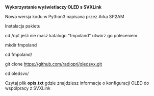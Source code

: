 **Wykorzystanie wyświetlaczy OLED s SVXLink**

Nowa wersja kodu w Python3 napisana przez Arka SP2AM

Instalacja pakietu

cd /opt
jeśli nie masz katalogu "fmpoland" utwórz go poleceniem

mkdir fmpoland

cd fmpoland/

git clone https://github.com/radioprj/oledsvx.git

cd oledsvx/

Czytaj plik **opis.txt** gdzie znajdziesz informacje o konfiguracji OLED
do współpracy z SVXLink



